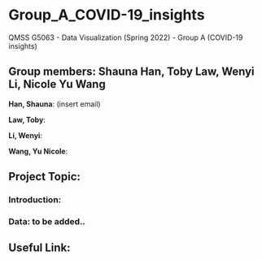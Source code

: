 # Group_A_COVID-19_insights
QMSS G5063 - Data Visualization (Spring 2022) - Group A (COVID-19 insights)


## Group members: Shauna Han, Toby Law, Wenyi Li, Nicole Yu Wang

**Han, Shauna**: (insert email)

**Law, Toby**: 

**Li, Wenyi**: 

**Wang, Yu Nicole**:

## Project Topic: 

### Introduction:

### Data: to be added..

## Useful Link:
